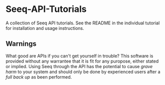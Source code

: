 # Seeq-API-Tutorials
A collection of Seeq API tutorials.  See the README in the individual tutorial for installation and usage instructions.

## Warnings
What good are APIs if you can't get yourself in trouble?  This software is provided without any warrantee that it is fit for any puropose, either stated or implied.  Using Seeq through the API has the potential to cause *grave harm* to your system and should only be done by experienced users after a *full back up* as been performed.
